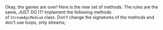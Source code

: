 Okay, the games are over! Here is the new set of methods. The rules are the same, JUST DO IT! Implement the following methods of `StreamApiMedium` class. Don't change the signatures of the methods and don't use loops, only streams;